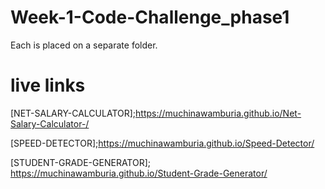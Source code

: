 # Week-1-Code-Challenge_phase1
Each is placed on a separate folder.
# live links
[NET-SALARY-CALCULATOR];https://muchinawamburia.github.io/Net-Salary-Calculator-/

[SPEED-DETECTOR];https://muchinawamburia.github.io/Speed-Detector/

[STUDENT-GRADE-GENERATOR]; https://muchinawamburia.github.io/Student-Grade-Generator/